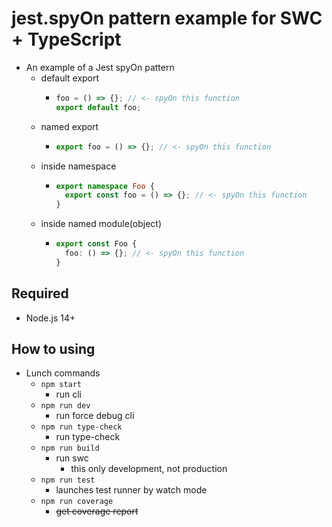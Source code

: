 # jest.spyOn pattern example for SWC + TypeScript

- An example of a Jest spyOn pattern
  - default export
    - ```ts
      foo = () => {}; // <- spyOn this function
      export default foo;
      ```
  - named export
    - ```ts
      export foo = () => {}; // <- spyOn this function
      ```
  - inside namespace
    - ```ts
      export namespace Foo {
        export const foo = () => {}; // <- spyOn this function
      }
      ```
  - inside named module(object)
    - ```ts
      export const Foo {
        foo: () => {}; // <- spyOn this function
      }
      ```

## Required

- Node.js 14+

## How to using

- Lunch commands
  - `npm start`
    - run cli
  - `npm run dev`
    - run force debug cli
  - `npm run type-check`
    - run type-check
  - `npm run build`
    - run swc
      - this only development, not production
  - `npm run test`
    - launches test runner by watch mode
  - `npm run coverage`
    - ~~get coverage report~~

